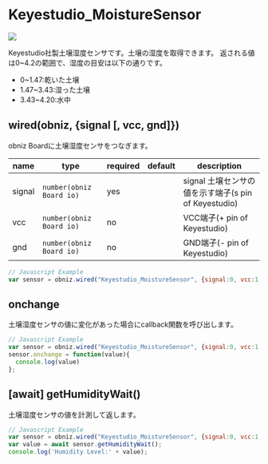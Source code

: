 # Keyestudio_MoistureSensor

![](image.jpg)

Keyestudio社製土壌湿度センサです。土壌の湿度を取得できます。
返される値は0~4.2の範囲で、湿度の目安は以下の通りです。

- 0~1.47:乾いた土壌
- 1.47~3.43:湿った土壌
- 3.43~4.20:水中

## wired(obniz, {signal [, vcc, gnd]})
obniz Boardに土壌湿度センサをつなぎます。

| name   | type                     | required | default | description                              |
|--------|--------------------------|----------|---------|------------------------------------------|
| signal | `number(obniz Board io)` | yes      | &nbsp;  | signal 土壌センサの値を示す端子(s pin of Keyestudio) |
| vcc    | `number(obniz Board io)` | no       | &nbsp;  | VCC端子(+ pin of Keyestudio)               |
| gnd    | `number(obniz Board io)` | no       | &nbsp;  | GND端子(- pin of Keyestudio)               |

```javascript
// Javascript Example
var sensor = obniz.wired("Keyestudio_MoistureSensor", {signal:0, vcc:1, gnd:2});
```

## onchange
土壌湿度センサの値に変化があった場合にcallback関数を呼び出します。

```javascript
// Javascript Example
var sensor = obniz.wired("Keyestudio_MoistureSensor", {signal:0, vcc:1, gnd:2});
sensor.onchange = function(value){
  console.log(value)
};
```

## [await] getHumidityWait()
土壌湿度センサの値を計測して返します。

```javascript
// Javascript Example
var sensor = obniz.wired("Keyestudio_MoistureSensor", {signal:0, vcc:1, gnd:2});
var value = await sensor.getHumidityWait();
console.log('Humidity Level:' + value);
```
